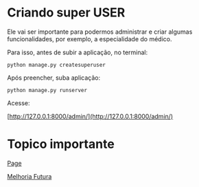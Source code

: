 









#  Criando super USER


Ele vai ser importante para podermos administrar e criar algumas funcionalidades, por exemplo, a especialidade do médico.




Para isso, antes de subir a aplicação, no terminal:
~~~
python manage.py createsuperuser
~~~


Após preencher, suba aplicação:


~~~
python manage.py runserver
~~~


Acesse: 


[http://127.0.0.1:8000/admin/](http://127.0.0.1:8000/admin/)


# Topico importante 

[Page](texto/PAGE.md)

[Melhoria Futura](texto/MELHORIA.md)



